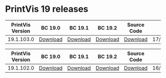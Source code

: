 # PrintVis 19 releases
|PrintVis Version|BC 19.0 | BC 19.1 | BC 19.2 |Source Code|Date|
|---|---| ---| ---|---|---|
|19.1.103.0|[Download](https://printvis.blob.core.windows.net/releases/pv365bc-19/19.1/103/19.0%20RuntimePackages.zip)| [Download](https://printvis.blob.core.windows.net/releases/pv365bc-19/19.1/103/19.1%20RuntimePackages.zip)| [Download](https://printvis.blob.core.windows.net/releases/pv365bc-19/19.1/103/19.2%20RuntimePackages.zip)|[Download](https://printvispartner.com/login/)|17/12/2021|

|PrintVis Version|BC 19.0 | BC 19.1 | BC 19.2 |Source Code|Date|
|---|---| ---| ---|---|---|
|19.1.102.0|[Download](https://printvis.blob.core.windows.net/releases/pv365bc-19/19.1/102/19.0%20RuntimePackages.zip)| [Download](https://printvis.blob.core.windows.net/releases/pv365bc-19/19.1/102/19.1%20RuntimePackages.zip)| [Download](https://printvis.blob.core.windows.net/releases/pv365bc-19/19.1/102/19.2%20RuntimePackages.zip)|[Download](https://printvispartner.com/login/)|16/12/2021|

